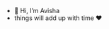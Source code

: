 - 👋 Hi, I’m Avisha
- things will add up with time ❤
<!---
avisha124/avisha124 is a ✨ special ✨ repository because its `README.md` (this file) appears on your GitHub profile.
You can click the Preview link to take a look at your changes.
--->
